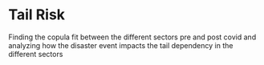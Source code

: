 # Tail Risk
Finding the copula fit between the different sectors pre and post covid and analyzing how the disaster event impacts the tail dependency in the different sectors
